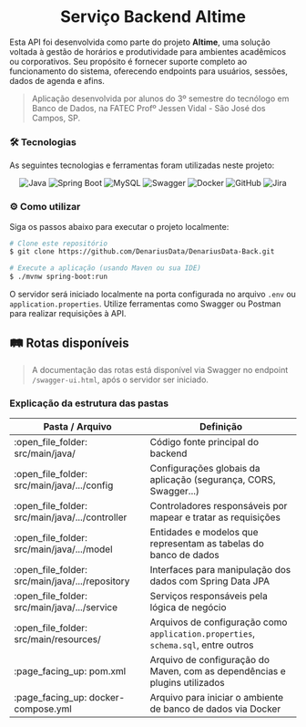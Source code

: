 <h1 align="center">Serviço Backend Altime</h1>

Esta API foi desenvolvida como parte do projeto **Altime**, uma solução voltada à gestão de horários e produtividade para ambientes acadêmicos ou corporativos. Seu propósito é fornecer suporte completo ao funcionamento do sistema, oferecendo endpoints para usuários, sessões, dados de agenda e afins.

> Aplicação desenvolvida por alunos do 3º semestre do tecnólogo em Banco de Dados, na FATEC Profº Jessen Vidal - São José dos Campos, SP.

### :hammer_and_wrench: Tecnologias

As seguintes tecnologias e ferramentas foram utilizadas neste projeto:


<div align="center">

![Java](https://img.shields.io/badge/Java-orange?style=for-the-badge&logo=openjdk&logoColor=white)
![Spring Boot](https://img.shields.io/badge/Spring_Boot-6DB33F?style=for-the-badge&logo=spring-boot&logoColor=white)
![MySQL](https://img.shields.io/badge/MySQL-4479A1?style=for-the-badge&logo=mysql&logoColor=white)
![Swagger](https://img.shields.io/badge/Swagger-85EA2D?style=for-the-badge&logo=swagger&logoColor=black)
![Docker](https://img.shields.io/badge/Docker-2496ED?style=for-the-badge&logo=docker&logoColor=white)
![GitHub](https://img.shields.io/badge/GitHub-181717?style=for-the-badge&logo=github&logoColor=white)
![Jira](https://img.shields.io/badge/Jira-0052CC?style=for-the-badge&logo=jira&logoColor=white)

</div>

### :gear: Como utilizar

Siga os passos abaixo para executar o projeto localmente:

```bash
# Clone este repositório
$ git clone https://github.com/DenariusData/DenariusData-Back.git

# Execute a aplicação (usando Maven ou sua IDE)
$ ./mvnw spring-boot:run
```

O servidor será iniciado localmente na porta configurada no arquivo `.env` ou `application.properties`. Utilize ferramentas como Swagger ou Postman para realizar requisições à API.

## :railway_track: Rotas disponíveis

> A documentação das rotas está disponível via Swagger no endpoint `/swagger-ui.html`, após o servidor ser iniciado.

### Explicação da estrutura das pastas

<div align="center">

| Pasta / Arquivo                                   | Definição                                                                          |
| ------------------------------------------------- | ---------------------------------------------------------------------------------- |
| :open\_file\_folder: src/main/java/               | Código fonte principal do backend                                                  |
| :open\_file\_folder: src/main/java/.../config     | Configurações globais da aplicação (segurança, CORS, Swagger...)                   |
| :open\_file\_folder: src/main/java/.../controller | Controladores responsáveis por mapear e tratar as requisições                      |
| :open\_file\_folder: src/main/java/.../model      | Entidades e modelos que representam as tabelas do banco de dados                   |
| :open\_file\_folder: src/main/java/.../repository | Interfaces para manipulação dos dados com Spring Data JPA                          |
| :open\_file\_folder: src/main/java/.../service    | Serviços responsáveis pela lógica de negócio                                       |
| :open\_file\_folder: src/main/resources/          | Arquivos de configuração como `application.properties`, `schema.sql`, entre outros |
| :page\_facing\_up: pom.xml                        | Arquivo de configuração do Maven, com as dependências e plugins utilizados         |
| :page\_facing\_up: docker-compose.yml             | Arquivo para iniciar o ambiente de banco de dados via Docker                       |

</div>

